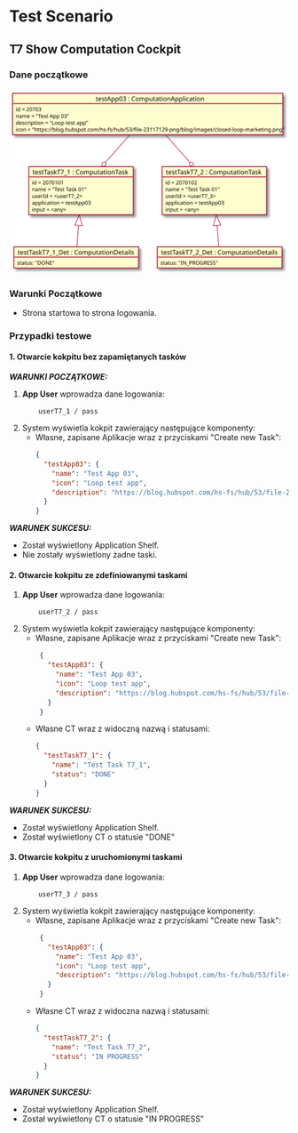 # Test Scenario

## T7 Show Computation Cockpit

### Dane początkowe

![T7_in](data/T7_in.svg)

### Warunki Początkowe

- Strona startowa to strona logowania.

### Przypadki testowe

#### 1. Otwarcie kokpitu bez zapamiętanych tasków

___WARUNKI POCZĄTKOWE:___

1. __App User__ wprowadza dane logowania:
    ```
        userT7_1 / pass
    ```
2. System wyświetla kokpit zawierający następujące komponenty:
    - Własne, zapisane Aplikacje wraz z przyciskami "Create new Task":
      ```json
      { 
        "testApp03": {
          "name": "Test App 03",
          "icon": "Loop test app",
          "description": "https://blog.hubspot.com/hs-fs/hub/53/file-23117129-png/blog/images/closed-loop-marketing.png"
        }
      }
      ```

___WARUNEK SUKCESU:___

- Został wyświetlony Application Shelf.
- Nie zostały wyświetlony żadne taski.

#### 2. Otwarcie kokpitu ze zdefiniowanymi taskami

1. __App User__ wprowadza dane logowania:
    ```
        userT7_2 / pass
    ```
2. System wyświetla kokpit zawierający następujące komponenty:
    - Własne, zapisane Aplikacje wraz z przyciskami "Create new Task":
      ```json
       { 
         "testApp03": {
           "name": "Test App 03",
           "icon": "Loop test app",
           "description": "https://blog.hubspot.com/hs-fs/hub/53/file-23117129-png/blog/images/closed-loop-marketing.png"
         }
       }
       ```
    - Własne CT wraz z widoczną nazwą i statusami:
      ```json
      { 
        "testTaskT7_1": {
          "name": "Test Task T7_1",
          "status": "DONE"
        }  
      }
      ```

___WARUNEK SUKCESU:___

- Został wyświetlony Application Shelf.
- Został wyświetlony CT o statusie "DONE"

#### 3. Otwarcie kokpitu z uruchomionymi taskami

1. __App User__ wprowadza dane logowania:
    ```
        userT7_3 / pass
    ```
2. System wyświetla kokpit zawierający następujące komponenty:
    - Własne, zapisane Aplikacje wraz z przyciskami "Create new Task":
      ```json
       { 
         "testApp03": {
           "name": "Test App 03",
           "icon": "Loop test app",
           "description": "https://blog.hubspot.com/hs-fs/hub/53/file-23117129-png/blog/images/closed-loop-marketing.png"
         }
       }
       ```
    - Własne CT wraz z widoczna nazwą i statusami:
      ```json
      { 
        "testTaskT7_2": {
          "name": "Test Task T7_2",
          "status": "IN PROGRESS"
        }  
      }
      ```

___WARUNEK SUKCESU:___

- Został wyświetlony Application Shelf.
- Został wyświetlony CT o statusie "IN PROGRESS"